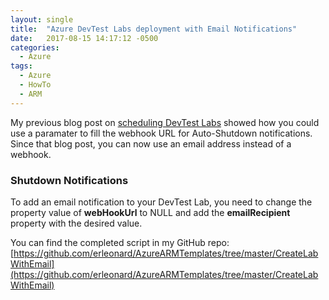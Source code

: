```yaml
---
layout: single
title:  "Azure DevTest Labs deployment with Email Notifications"
date:   2017-08-15 14:17:12 -0500
categories:
  - Azure
tags:
  - Azure
  - HowTo
  - ARM
---
```

My previous blog post on [scheduling DevTest Labs](http://erleonard.me/azure/Azure-DevTestLabs-Deployment-Schedules/) showed how you could use a paramater to fill the webhook URL for Auto-Shutdown notifications.  Since that blog post, you can now use an email address instead of a webhook.

### Shutdown Notifications
To add an email notification to your DevTest Lab, you need to change the property value of **webHookUrl** to NULL and add the **emailRecipient** property with the desired value.

<script src="https://gist.github.com/erleonard/a816e3f3bd0bd5e75f98e87369567c63.js"></script>

You can find the completed script in my GitHub repo: [https://github.com/erleonard/AzureARMTemplates/tree/master/CreateLabWithEmail](https://github.com/erleonard/AzureARMTemplates/tree/master/CreateLabWithEmail)